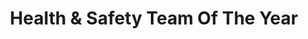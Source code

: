 ---
title: Health & Safety Team Of The Year
icon: user-group
sort-order: 10
sponsor: Nebosh
nominees: [ Birmingham Airport, DHL Supply Chain, Dwr Cymru Welsh Water Capital Delivery Alliance, Engie, Franks Portlock Consulting, Hunter Safety Solutions, Incentive FM Group, James Briggs, Palletline Ltd, Pobl Group, Poole Hospital NHS Foundation Trust, Wren Kitchens ]
---